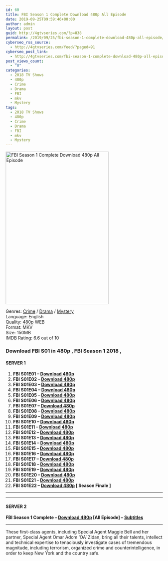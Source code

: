 ```yaml
---
id: 60
title: FBI Season 1 Complete Download 480p All Episode
date: 2019-09-25T09:59:46+00:00
author: admin
layout: post
guid: http://4gtvseries.com/?p=838
permalink: /2019/09/25/fbi-season-1-complete-download-480p-all-episode/
cyberseo_rss_source:
  - http://4gtvseries.com/feed/?paged=91
cyberseo_post_link:
  - http://4gtvseries.com/fbi-season-1-complete-download-480p-all-episode/
post_views_count:
  - "0"
categories:
  - 2018 TV Shows
  - 480p
  - Crime
  - Drama
  - FBI
  - mkv
  - Mystery
tags:
  - 2018 TV Shows
  - 480p
  - Crime
  - Drama
  - FBI
  - mkv
  - Mystery
---
```

<img loading="lazy" class="aligncenter" src="https://1.bp.blogspot.com/-7Vk1RnlXGX4/XYs5Z5hsFmI/AAAAAAAAALo/cSfJAxQRv7EYgpIZCGk_YdY8vJ_pFrh_ACK4BGAYYCw/s1600/FBI%2BSeason%2B1.jpg" alt="FBI Season 1 Complete Download 480p All Episode" width="330" height="488" />

Genres: <a href="http://4gtvseries.com/tag/crime/" data-wpel-link="internal">Crime</a> /&nbsp;<a href="http://4gtvseries.com/tag/drama/" data-wpel-link="internal">Drama</a> / <a href="http://4gtvseries.com/tag/mystery/" data-wpel-link="internal">Mystery</a>  
Language: English  
Quality:&nbsp;<a href="http://4gtvseries.com/tag/480p/" data-wpel-link="internal">480p</a> WEB  
Format: MKV  
Size: 150MB  
IMDB Rating: 6.6 out of 10

### **Download FBI S01 in 480p , FBI Season 1 2018 ,&nbsp;**

#### <span><strong>SERVER 1</strong></span>

  1. **FBI S01E01 – <a href="http://slink.dl480p.xyz/FRizP" data-wpel-link="external" target="_blank" rel="nofollow external noopener noreferrer" class="wpel-icon-left"><i class="wpel-icon fa fa-download" aria-hidden="true"></i>Download 480p</a>**
  2. **FBI S01E02 – <a href="http://slink.dl480p.xyz/IgMg7nH" data-wpel-link="external" target="_blank" rel="nofollow external noopener noreferrer" class="wpel-icon-left"><i class="wpel-icon fa fa-download" aria-hidden="true"></i>Download 480p</a>**
  3. **FBI S01E03 – <a href="http://slink.dl480p.xyz/274cLEOw" data-wpel-link="external" target="_blank" rel="nofollow external noopener noreferrer" class="wpel-icon-left"><i class="wpel-icon fa fa-download" aria-hidden="true"></i>Download 480p</a>**
  4. **FBI S01E04 – <a href="http://slink.dl480p.xyz/ClXO" data-wpel-link="external" target="_blank" rel="nofollow external noopener noreferrer" class="wpel-icon-left"><i class="wpel-icon fa fa-download" aria-hidden="true"></i>Download 480p</a>**
  5. **FBI S01E05 – <a href="http://slink.dl480p.xyz/nQa7R" data-wpel-link="external" target="_blank" rel="nofollow external noopener noreferrer" class="wpel-icon-left"><i class="wpel-icon fa fa-download" aria-hidden="true"></i>Download 480p</a>**
  6. **FBI S01E06 – <a href="http://slink.dl480p.xyz/EHW7" data-wpel-link="external" target="_blank" rel="nofollow external noopener noreferrer" class="wpel-icon-left"><i class="wpel-icon fa fa-download" aria-hidden="true"></i>Download 480p</a>**
  7. **FBI S01E07 – <a href="http://slink.dl480p.xyz/4hdAHZ" data-wpel-link="external" target="_blank" rel="nofollow external noopener noreferrer" class="wpel-icon-left"><i class="wpel-icon fa fa-download" aria-hidden="true"></i>Download 480p</a>**
  8. **FBI S01E08 – <a href="http://slink.dl480p.xyz/q019" data-wpel-link="external" target="_blank" rel="nofollow external noopener noreferrer" class="wpel-icon-left"><i class="wpel-icon fa fa-download" aria-hidden="true"></i>Download 480p</a>**
  9. **FBI S01E09 – <a href="http://slink.dl480p.xyz/46zwL" data-wpel-link="external" target="_blank" rel="nofollow external noopener noreferrer" class="wpel-icon-left"><i class="wpel-icon fa fa-download" aria-hidden="true"></i>Download 480p</a>**
 10. **FBI S01E10 – <a href="http://slink.dl480p.xyz/mZ6q54" data-wpel-link="external" target="_blank" rel="nofollow external noopener noreferrer" class="wpel-icon-left"><i class="wpel-icon fa fa-download" aria-hidden="true"></i>Download 480p</a>**
 11. **FBI S01E11 – <a href="http://slink.dl480p.xyz/uZ4yb" data-wpel-link="external" target="_blank" rel="nofollow external noopener noreferrer" class="wpel-icon-left"><i class="wpel-icon fa fa-download" aria-hidden="true"></i>Download 480p</a>**
 12. **FBI S01E12 – <a href="http://slink.dl480p.xyz/wN0mC1a" data-wpel-link="external" target="_blank" rel="nofollow external noopener noreferrer" class="wpel-icon-left"><i class="wpel-icon fa fa-download" aria-hidden="true"></i>Download 480p</a>**
 13. **FBI S01E13 – <a href="http://slink.dl480p.xyz/JrOLk" data-wpel-link="external" target="_blank" rel="nofollow external noopener noreferrer" class="wpel-icon-left"><i class="wpel-icon fa fa-download" aria-hidden="true"></i>Download 480p</a>**
 14. **FBI S01E14 – <a href="http://slink.dl480p.xyz/btSkzao" data-wpel-link="external" target="_blank" rel="nofollow external noopener noreferrer" class="wpel-icon-left"><i class="wpel-icon fa fa-download" aria-hidden="true"></i>Download 480p</a>**
 15. **FBI S01E15 – <a href="http://slink.dl480p.xyz/It3RZEc" data-wpel-link="external" target="_blank" rel="nofollow external noopener noreferrer" class="wpel-icon-left"><i class="wpel-icon fa fa-download" aria-hidden="true"></i>Download 480p</a>**
 16. **FBI S01E16 – <a href="http://slink.dl480p.xyz/EKovE" data-wpel-link="external" target="_blank" rel="nofollow external noopener noreferrer" class="wpel-icon-left"><i class="wpel-icon fa fa-download" aria-hidden="true"></i>Download 480p</a>**
 17. **FBI S01E17 – <a href="http://slink.dl480p.xyz/Jkyxx" data-wpel-link="external" target="_blank" rel="nofollow external noopener noreferrer" class="wpel-icon-left"><i class="wpel-icon fa fa-download" aria-hidden="true"></i>Download 480p</a>**
 18. **FBI S01E18 – <a href="http://slink.dl480p.xyz/nKR3WVRf" data-wpel-link="external" target="_blank" rel="nofollow external noopener noreferrer" class="wpel-icon-left"><i class="wpel-icon fa fa-download" aria-hidden="true"></i>Download 480p</a>**
 19. **FBI S01E19 – <a href="http://slink.dl480p.xyz/dcUw" data-wpel-link="external" target="_blank" rel="nofollow external noopener noreferrer" class="wpel-icon-left"><i class="wpel-icon fa fa-download" aria-hidden="true"></i>Download 480p</a>**
 20. **FBI S01E20 – <a href="http://slink.dl480p.xyz/WYCC3" data-wpel-link="external" target="_blank" rel="nofollow external noopener noreferrer" class="wpel-icon-left"><i class="wpel-icon fa fa-download" aria-hidden="true"></i>Download 480p</a>**
 21. **FBI S01E21 – <a href="http://slink.dl480p.xyz/5xWWVxv" data-wpel-link="external" target="_blank" rel="nofollow external noopener noreferrer" class="wpel-icon-left"><i class="wpel-icon fa fa-download" aria-hidden="true"></i>Download 480p</a>**
 22. **FBI S01E22 – <a href="http://slink.dl480p.xyz/5jWg" data-wpel-link="external" target="_blank" rel="nofollow external noopener noreferrer" class="wpel-icon-left"><i class="wpel-icon fa fa-download" aria-hidden="true"></i>Download 480p</a> [ Season Finale ]**

* * *

* * *

#### <span><strong>SERVER 2</strong></span>

**FBI Season 1 Complete – <a href="http://dl480p.xyz/610/" data-wpel-link="external" target="_blank" rel="nofollow external noopener noreferrer" class="wpel-icon-left"><i class="wpel-icon fa fa-download" aria-hidden="true"></i>Download 480p</a> [All Episode] – <a href="https://subscene.com/subtitles/fbi" data-wpel-link="external" target="_blank" rel="nofollow external noopener noreferrer" class="wpel-icon-left"><i class="wpel-icon fa fa-download" aria-hidden="true"></i>Subtitles</a>**

* * *

These first-class agents, including Special Agent Maggie Bell and her partner, Special Agent Omar Adom ‘OA’ Zidan, bring all their talents, intellect and technical expertise to tenaciously investigate cases of tremendous magnitude, including terrorism, organized crime and counterintelligence, in order to keep New York and the country safe.

<div align="center">
</div>